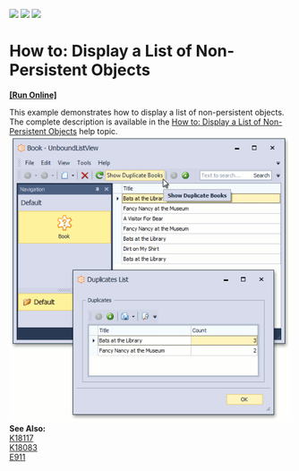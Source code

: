 <!-- default badges list -->
![](https://img.shields.io/endpoint?url=https://codecentral.devexpress.com/api/v1/VersionRange/128589551/18.1.5%2B)
[![](https://img.shields.io/badge/Open_in_DevExpress_Support_Center-FF7200?style=flat-square&logo=DevExpress&logoColor=white)](https://supportcenter.devexpress.com/ticket/details/E980)
[![](https://img.shields.io/badge/📖_How_to_use_DevExpress_Examples-e9f6fc?style=flat-square)](https://docs.devexpress.com/GeneralInformation/403183)
<!-- default badges end -->
# How to: Display a List of Non-Persistent Objects
<!-- run online -->
**[[Run Online]](https://codecentral.devexpress.com/e980/)**
<!-- run online end -->


<p>This example demonstrates how to display a list of non-persistent objects. The complete description is available in the <a href="http://help.devexpress.com/#Xaf/CustomDocument3167"><u>How to: Display a List of Non-Persistent Objects</u></a> help topic.<br />
<img src="https://raw.githubusercontent.com/DevExpress-Examples/how-to-display-a-list-of-non-persistent-objects-e980/15.2.5+/media/240a07d1-a035-412c-a919-e8a94229d9d5.png"><br />
<strong>See Also:</strong><br />
<a href="https://www.devexpress.com/Support/Center/p/K18117">K18117</a><br />
<a href="https://www.devexpress.com/Support/Center/p/K18083">K18083</a><br />
<a href="https://www.devexpress.com/Support/Center/p/E911">E911</a></p>

<br/>


